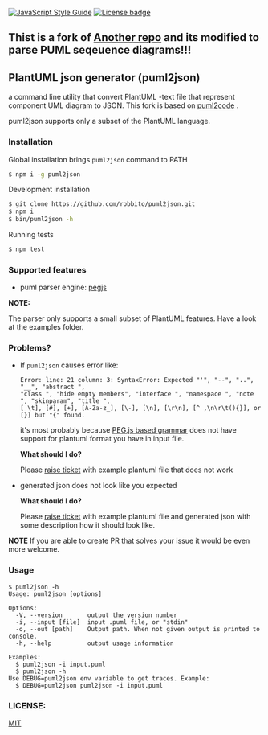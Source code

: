 [![JavaScript Style Guide](https://img.shields.io/badge/code_style-standard-brightgreen.svg)](https://standardjs.com)
[![License badge](https://img.shields.io/badge/license-MIT-blue.svg)](https://img.shields.io) 

## Thist is a fork of [Another repo](https://github.com/robbito/puml2json) and its modified to parse PUML seqeuence diagrams!!!

## PlantUML json generator (puml2json)

a command line utility that convert PlantUML -text file that represent component UML diagram to JSON.
This fork is based on [puml2code]() .

puml2json supports only a subset of the PlantUML language.

### Installation

Global installation brings `puml2json` command to PATH
```bash
$ npm i -g puml2json
```

Development installation
```bash
$ git clone https://github.com/robbito/puml2json.git
$ npm i
$ bin/puml2json -h
```

Running tests
```bash
$ npm test
```

### Supported features
* puml parser engine: [pegjs](http://pegjs.org)

**NOTE:**

The parser only supports a small subset of PlantUML features. Have a look at the examples folder.

### Problems?

* If `puml2json` causes error like:
    ```
    Error: line: 21 column: 3: SyntaxError: Expected "'", "--", "..", "__", "abstract ", 
    "class ", "hide empty members", "interface ", "namespace ", "note ", "skinparam", "title ",
    [ \t], [#], [+], [A-Za-z_], [\-], [\n], [\r\n], [^ ,\n\r\t(){}], or [}] but "{" found.
    ```
    it's most probably because [PEG.js based grammar](src/parser/plantuml.pegjs) does not have support 
    for plantuml format you have in input file. 
    
    **What should I do?**
    
    Please [raise ticket](https://github.com/robbito/puml2json/issues/new?template=grammar.md) with example plantuml file that does not work

* generated json does not look like you expected
    
    **What should I do?**
    
    Please [raise ticket](https://github.com/robbito/puml2json/issues/new?template=output.md) with example plantuml file and generated json
    with some description how it should look like.


**NOTE** If you are able to create PR that solves your issue it would be even more welcome.

### Usage

```
$ puml2json -h
Usage: puml2json [options]

Options:
  -V, --version       output the version number
  -i, --input [file]  input .puml file, or "stdin"
  -o, --out [path]    Output path. When not given output is printed to console.
  -h, --help          output usage information

Examples:
  $ puml2json -i input.puml
  $ puml2json -h
Use DEBUG=puml2json env variable to get traces. Example:
  $ DEBUG=puml2json puml2json -i input.puml
```

### LICENSE:
[MIT](LICENSE)
